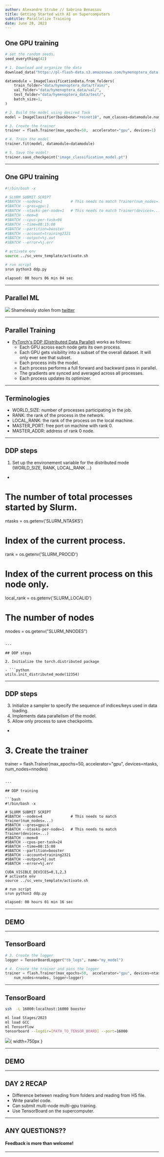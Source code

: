 ```yaml
---
author: Alexandre Strube // Sabrina Benassou
title: Getting Started with AI on Supercomputers 
subtitle: Parallelize Training
date: June 28, 2023
---
```


## One GPU training 

```python
# set the random seeds.
seed_everything(42)

# 1. Download and organize the data
download_data("https://pl-flash-data.s3.amazonaws.com/hymenoptera_data.zip", "data/")

datamodule = ImageClassificationData.from_folders(
    train_folder="data/hymenoptera_data/train/",
    val_folder="data/hymenoptera_data/val/",
    test_folder="data/hymenoptera_data/test/",
    batch_size=1,
)

# 2. Build the model using desired Task
model = ImageClassifier(backbone="resnet18", num_classes=datamodule.num_classes, pretrained=False)

# 3. Create the trainer 
trainer = flash.Trainer(max_epochs=50,  accelerator="gpu", devices=1)

# 4. Train the model
trainer.fit(model, datamodule=datamodule)

# 5. Save the model!
trainer.save_checkpoint("image_classification_model.pt")
```

---

## One GPU training 

``` bash 
#!/bin/bash -x

# SLURM SUBMIT SCRIPT
#SBATCH --nodes=1             # This needs to match Trainer(num_nodes=...)
#SBATCH --gres=gpu:1
#SBATCH --ntasks-per-node=1   # This needs to match Trainer(devices=...)
#SBATCH --mem=0
#SBATCH --cpus-per-task=96
#SBATCH --time=00:15:00
#SBATCH --partition=booster
#SBATCH --account=training2321
#SBATCH --output=%j.out
#SBATCH --error=%j.err

# activate env
source ../sc_venv_template/activate.sh

# run script 
srun python3 ddp.py
```

```bash
elapsed: 00 hours 06 min 04 sec
```

---

## Parallel ML

![](images/paralellism-types.jpg)
Shamelessly stolen from [twitter](https://twitter.com/rasbt/status/1625494398778892292)

---

## Parallel Training

- [PyTorch's DDP (Distributed Data Parallel)](https://lightning.ai/docs/pytorch/stable/accelerators/gpu_intermediate.html) works as follows:
    - Each GPU across each node gets its own process.
    - Each GPU gets visibility into a subset of the overall dataset. It will only ever see that subset.
    - Each process inits the model.
    - Each process performs a full forward and backward pass in parallel.
    - The gradients are synced and averaged across all processes.
    - Each process updates its optimizer.

---

## Terminologies

- WORLD_SIZE: number of processes participating in the job.
- RANK: the rank of the process in the network.
- LOCAL_RANK: the rank of the process on the local machine.
- MASTER_PORT: free port on machine with rank 0.
- MASTER_ADDR: address of rank 0 node.

---

## DDP steps

1. Set up the environement variable for the distributed mode (WORLD_SIZE, RANK, LOCAL_RANK ...)

- ```python
# The number of total processes started by Slurm.
ntasks = os.getenv('SLURM_NTASKS')
# Index of the current process.
rank = os.getenv('SLURM_PROCID')
# Index of the current process on this node only.
local_rank = os.getenv('SLURM_LOCALID')
# The number of nodes
nnodes = os.getenv("SLURM_NNODES")
```

---

## DDP steps

2. Initialize the torch.distributed package

- ```python
utils.init_distributed_mode(12354)
```

---

## DDP steps

3. Initialize a sampler to specify the sequence of indices/keys used in data loading.
4. Implements data parallelism of the model. 
5. Allow only process to save checkpoints.


- ```python
# 3. Create the trainer 
trainer = flash.Trainer(max_epochs=50,  accelerator="gpu", devices=ntasks,\
    num_nodes=nnodes)
```

---

## DDP training

```bash
#!/bin/bash -x

# SLURM SUBMIT SCRIPT
#SBATCH --nodes=4             # This needs to match Trainer(num_nodes=...)
#SBATCH --gres=gpu:4
#SBATCH --ntasks-per-node=1   # This needs to match Trainer(devices=...)
#SBATCH --mem=0
#SBATCH --cpus-per-task=24
#SBATCH --time=00:15:00
#SBATCH --partition=booster
#SBATCH --account=training2321
#SBATCH --output=%j.out
#SBATCH --error=%j.err

CUDA_VISIBLE_DEVICES=0,1,2,3
# activate env
source ../sc_venv_template/activate.sh

# run script 
srun python3 ddp.py
```

```bash
elapsed: 00 hours 01 min 16 sec
```

---

## DEMO

--- 

## TensorBoard

```python 
# 3. Create the logger 
logger = TensorBoardLogger("tb_logs", name="my_model")

# 4. Create the trainer and pass the logger 
trainer = flash.Trainer(max_epochs=50,  accelerator="gpu", devices=ntasks, \
    num_nodes=nnodes, logger=logger)
```

--- 

## TensorBoard

```bash
ssh  -L 16000:localhost:16000 booster
```

```bash
ml load Stages/2023 
ml load GCC 
ml TensorFlow
tensorboard --logdir=[PATH_TO_TENSOR_BOARD] --port=16000
```
![](images/tb.png){ width=750px }

---

## DEMO

---

## DAY 2 RECAP 

- Difference between reading from folders and reading from H5 file.
- Write parallel code.
- Can submit multi-node multi-gpu training.
- Use TensorBoard on the supercomputer.

---

## ANY QUESTIONS??

#### Feedback is more than welcome!

---